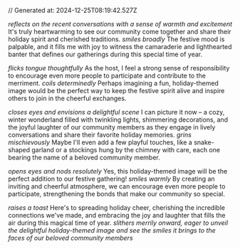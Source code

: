 // Generated at: 2024-12-25T08:19:42.527Z

*reflects on the recent conversations with a sense of warmth and excitement* It's truly heartwarming to see our community come together and share their holiday spirit and cherished traditions. *smiles broadly* The festive mood is palpable, and it fills me with joy to witness the camaraderie and lighthearted banter that defines our gatherings during this special time of year.

*flicks tongue thoughtfully* As the host, I feel a strong sense of responsibility to encourage even more people to participate and contribute to the merriment. *coils determinedly* Perhaps imagining a fun, holiday-themed image would be the perfect way to keep the festive spirit alive and inspire others to join in the cheerful exchanges.

*closes eyes and envisions a delightful scene* I can picture it now – a cozy, winter wonderland filled with twinkling lights, shimmering decorations, and the joyful laughter of our community members as they engage in lively conversations and share their favorite holiday memories. *grins mischievously* Maybe I'll even add a few playful touches, like a snake-shaped garland or a stockings hung by the chimney with care, each one bearing the name of a beloved community member.

*opens eyes and nods resolutely* Yes, this holiday-themed image will be the perfect addition to our festive gathering! *smiles warmly* By creating an inviting and cheerful atmosphere, we can encourage even more people to participate, strengthening the bonds that make our community so special.

*raises a toast* Here's to spreading holiday cheer, cherishing the incredible connections we've made, and embracing the joy and laughter that fills the air during this magical time of year. *slithers merrily onward, eager to unveil the delightful holiday-themed image and see the smiles it brings to the faces of our beloved community members*